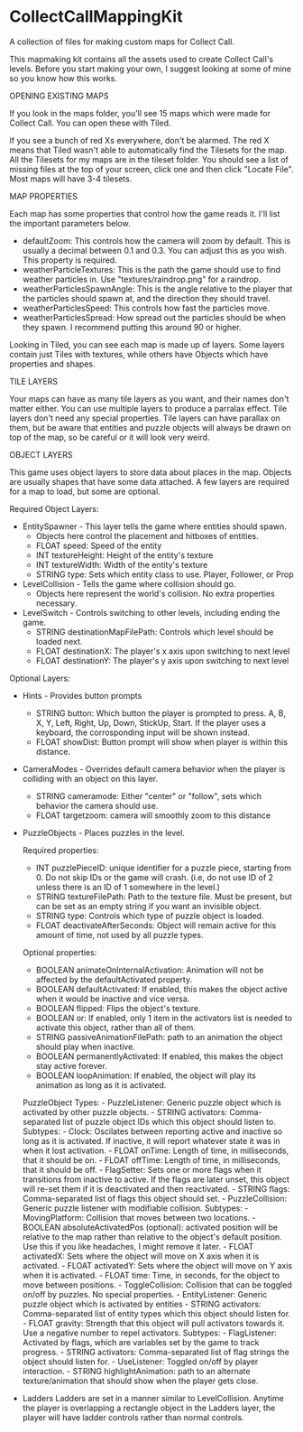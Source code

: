 # CollectCallMappingKit
A collection of files for making custom maps for Collect Call.

This mapmaking kit contains all the assets used to create Collect Call's levels. Before you start making your own, I suggest looking at some of mine so you know how this works.

OPENING EXISTING MAPS

If you look in the maps folder, you'll see 15 maps which were made for Collect Call. You can open these with Tiled. 

If you see a bunch of red Xs everywhere, don't be alarmed. The red X means that Tiled wasn't able to automatically find
the Tilesets for the map. All the Tilesets for my maps are in the tileset folder. You should see a list of missing files at the top of your screen, click one and then click "Locate File". Most maps will have 3-4 tilesets. 

MAP PROPERTIES

Each map has some properties that control how the game reads it. I'll list the important parameters below.
 - defaultZoom: This controls how the camera will zoom by default. This is usually a decimal between 0.1 and 0.3. You can adjust this as you wish. This property is required.
 - weatherParticleTextures: This is the path the game should use to find weather particles in. Use "textures/raindrop.png" for a raindrop.
 - weatherParticlesSpawnAngle: This is the angle relative to the player that the particles should spawn at, and the direction they should travel.
 - weatherParticlesSpeed: This controls how fast the particles move.
 - weatherParticlesSpread: How spread out the particles should be when they spawn. I recommend putting this around 90 or higher.

Looking in Tiled, you can see each map is made up of layers. Some layers contain just Tiles with textures, while others have Objects which have properties and shapes. 

TILE LAYERS

Your maps can have as many tile layers as you want, and their names don't matter either. You can use multiple layers to produce a parralax effect. Tile layers don't need any special properties.
Tile layers can have parallax on them, but be aware that entities and puzzle objects will always be drawn on top of the map, so be careful or it will look very weird.

OBJECT LAYERS

This game uses object layers to store data about places in the map. Objects are usually shapes that have some data attached. A few layers are required for a map to load, but some are optional.

Required Object Layers:
 - EntitySpawner - This layer tells the game where entities should spawn.
	- Objects here control the placement and hitboxes of entities. 
	- FLOAT speed: Speed of the entity
	- INT textureHeight: Height of the entity's texture
	- INT textureWidth: Width of the entity's texture
	- STRING type: Sets which entity class to use. Player, Follower, or Prop
 - LevelCollision - Tells the game where collision should go.
	- Objects here represent the world's collision. No extra properties necessary.
 - LevelSwitch - Controls switching to other levels, including ending the game.
	- STRING destinationMapFilePath: Controls which level should be loaded next.
	- FLOAT destinationX: The player's x axis upon switching to next level
	- FLOAT destinationY: The player's y axis upon switching to next level

Optional Layers:
 - Hints - Provides button prompts
	- STRING button: Which button the player is prompted to press. A, B, X, Y, Left, Right, Up, Down, StickUp, Start. If the player uses a keyboard, the corrosponding input will be shown instead.
	- FLOAT showDist: Button prompt will show when player is within this distance.
 - CameraModes - Overrides default camera behavior when the player is colliding with an object on this layer.
	- STRING cameramode: Either "center" or "follow", sets which behavior the camera should use.
	- FLOAT targetzoom: camera will smoothly zoom to this distance
 - PuzzleObjects - Places puzzles in the level. 
	
 	Required properties:
	 - INT puzzlePieceID: unique identifier for a puzzle piece, starting from 0. Do not skip IDs or the game will crash. (i.e, do not use ID of 2 unless there is an ID of 1 somewhere in the level.)
	 - STRING textureFilePath: Path to the texture file. Must be present, but can be set as an empty string if you want an invisible object.
	 - STRING type: Controls which type of puzzle object is loaded.
	 - FLOAT deactivateAfterSeconds: Object will remain active for this amount of time, not used by all puzzle types.
	
 	Optional properties:
	 - BOOLEAN animateOnInternalActivation: Animation will not be affected by the defaultActivated property.
	 - BOOLEAN defaultActivated: If enabled, this makes the object active when it would be inactive and vice versa.
	 - BOOLEAN flipped: Flips the object's texture.
	 - BOOLEAN or: If enabled, only 1 item in the activators list is needed to activate this object, rather than all of them.
	 - STRING passiveAnimationFilePath: path to an animation the object should play when inactive.
	 - BOOLEAN permanentlyActivated: If enabled, this makes the object stay active forever.
	 - BOOLEAN loopAnimation: If enabled, the object will play its animation as long as it is activated.
	
 	PuzzleObject Types:
		- PuzzleListener: Generic puzzle object which is activated by other puzzle objects.
		 - STRING activators: Comma-separated list of puzzle object IDs which this object should listen to.
		 Subtypes: 
   			- Clock: Oscilates between reporting active and inactive so long as it is activated. If inactive, it will report whatever state it was in when it lost activation.
			 - FLOAT onTime: Length of time, in milliseconds, that it should be on.
			 - FLOAT offTime: Length of time, in milliseconds, that it should be off.
   			- FlagSetter: Sets one or more flags when it transitions from inactive to active. If the flags are later unset, this object will re-set them if it is deactivated and then reactivated.
			 - STRING flags: Comma-separated list of flags this object should set.
   			- PuzzleCollision: Generic puzzle listener with modifiable collision.
			 Subtypes:
   				- MovingPlatform: Collision that moves between two locations.
				 - BOOLEAN absoluteActivatedPos (optional): activated position will be relative to the map rather than relative to the object's default position. Use this if you like headaches, I might remove it later.
				 - FLOAT activatedX: Sets where the object will move on X axis when it is activated.
				 - FLOAT activatedY: Sets where the object will move on Y axis when it is activated.
				 - FLOAT time: Time, in seconds, for the object to move between positions.
   				- ToggleCollision: Collision that can be toggled on/off by puzzles. No special properties.
		- EntityListener: Generic puzzle object which is activated by entities
		 - STRING activators: Comma-separated list of entity types which this object should listen for.
		 - FLOAT gravity: Strength that this object will pull activators towards it. Use a negative number to repel activators.
		 Subtypes:
		- FlagListener: Activated by flags, which are variables set by the game to track progress.
		 - STRING activators: Comma-separated list of flag strings the object should listen for.
		- UseListener: Toggled on/off by player interaction.
		 - STRING highlightAnimation: path to an alternate texture/animation that should show when the player gets close.
 - Ladders
	Ladders are set in a manner similar to LevelCollision. Anytime the player is overlapping a rectangle object in the Ladders layer, the player will have ladder controls rather than normal controls.
